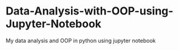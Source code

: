 # Data-Analysis-with-OOP-using-Jupyter-Notebook
My data analysis and OOP in python using jupyter notebook
